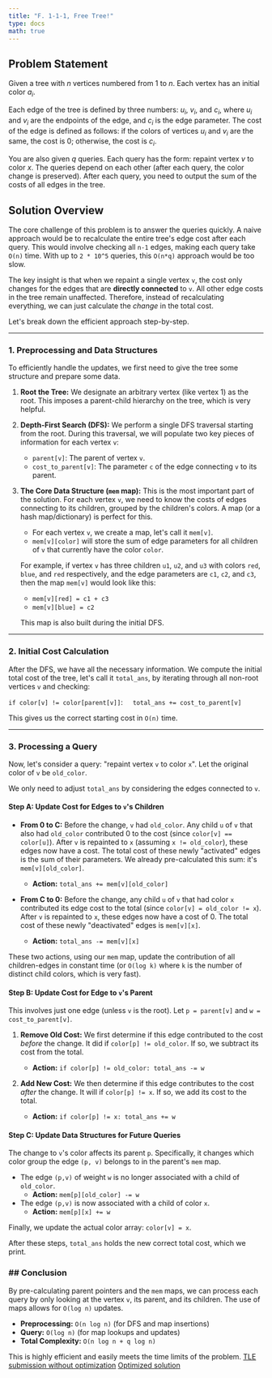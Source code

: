 ```yaml
---
title: "F. 1-1-1, Free Tree!"
type: docs
math: true
---
```


## Problem Statement
Given a tree with $n$ vertices numbered from 1 to $n$. Each vertex has an initial color $a_i$.

Each edge of the tree is defined by three numbers: $u_i$, $v_i$, and $c_i$, where $u_i$ and $v_i$ are the endpoints of the edge, and $c_i$ is the edge parameter. The cost of the edge is defined as follows: if the colors of vertices $u_i$ and $v_i$ are the same, the cost is 0; otherwise, the cost is $c_i$.

You are also given $q$ queries. Each query has the form: repaint vertex $v$ to color $x$. The queries depend on each other (after each query, the color change is preserved). After each query, you need to output the sum of the costs of all edges in the tree.

## Solution Overview

The core challenge of this problem is to answer the queries quickly. A naive approach would be to recalculate the entire tree's edge cost after each query. This would involve checking all `n-1` edges, making each query take `O(n)` time. With up to `2 * 10^5` queries, this `O(n*q)` approach would be too slow.

The key insight is that when we repaint a single vertex `v`, the cost only changes for the edges that are **directly connected** to `v`. All other edge costs in the tree remain unaffected. Therefore, instead of recalculating everything, we can just calculate the *change* in the total cost.

Let's break down the efficient approach step-by-step.

***

### 1. Preprocessing and Data Structures

To efficiently handle the updates, we first need to give the tree some structure and prepare some data.

1.  **Root the Tree:** We designate an arbitrary vertex (like vertex 1) as the root. This imposes a parent-child hierarchy on the tree, which is very helpful.

2.  **Depth-First Search (DFS):** We perform a single DFS traversal starting from the root. During this traversal, we will populate two key pieces of information for each vertex `v`:
    * `parent[v]`: The parent of vertex `v`.
    * `cost_to_parent[v]`: The parameter `c` of the edge connecting `v` to its parent.

3.  **The Core Data Structure (`mem` map):** This is the most important part of the solution. For each vertex `v`, we need to know the costs of edges connecting to its children, grouped by the children's colors. A map (or a hash map/dictionary) is perfect for this.

    * For each vertex `v`, we create a map, let's call it `mem[v]`.
    * `mem[v][color]` will store the sum of edge parameters for all children of `v` that currently have the color `color`.

    For example, if vertex `v` has three children `u1`, `u2`, and `u3` with colors `red`, `blue`, and `red` respectively, and the edge parameters are `c1`, `c2`, and `c3`, then the map `mem[v]` would look like this:
    * `mem[v][red] = c1 + c3`
    * `mem[v][blue] = c2`

    This map is also built during the initial DFS.

***

### 2. Initial Cost Calculation

After the DFS, we have all the necessary information. We compute the initial total cost of the tree, let's call it `total_ans`, by iterating through all non-root vertices `v` and checking:

`if color[v] != color[parent[v]]`:
&nbsp;&nbsp;&nbsp;&nbsp;`total_ans += cost_to_parent[v]`

This gives us the correct starting cost in `O(n)` time.

***

### 3. Processing a Query

Now, let's consider a query: "repaint vertex `v` to color `x`". Let the original color of `v` be `old_color`.

We only need to adjust `total_ans` by considering the edges connected to `v`.

#### **Step A: Update Cost for Edges to `v`'s Children**

* **From 0 to C:** Before the change, `v` had `old_color`. Any child `u` of `v` that also had `old_color` contributed 0 to the cost (since `color[v] == color[u]`). After `v` is repainted to `x` (assuming `x != old_color`), these edges now have a cost. The total cost of these newly "activated" edges is the sum of their parameters. We already pre-calculated this sum: it's `mem[v][old_color]`.
    * **Action:** `total_ans += mem[v][old_color]`

* **From C to 0:** Before the change, any child `u` of `v` that had color `x` contributed its edge cost to the total (since `color[v] = old_color != x`). After `v` is repainted to `x`, these edges now have a cost of 0. The total cost of these newly "deactivated" edges is `mem[v][x]`.
    * **Action:** `total_ans -= mem[v][x]`

These two actions, using our `mem` map, update the contribution of all children-edges in constant time (or `O(log k)` where `k` is the number of distinct child colors, which is very fast).

#### **Step B: Update Cost for Edge to `v`'s Parent**

This involves just one edge (unless `v` is the root). Let `p = parent[v]` and `w = cost_to_parent[v]`.

1.  **Remove Old Cost:** We first determine if this edge contributed to the cost *before* the change. It did if `color[p] != old_color`. If so, we subtract its cost from the total.
    * **Action:** `if color[p] != old_color: total_ans -= w`

2.  **Add New Cost:** We then determine if this edge contributes to the cost *after* the change. It will if `color[p] != x`. If so, we add its cost to the total.
    * **Action:** `if color[p] != x: total_ans += w`

#### **Step C: Update Data Structures for Future Queries**

The change to `v`'s color affects its parent `p`. Specifically, it changes which color group the edge `(p, v)` belongs to in the parent's `mem` map.

* The edge `(p,v)` of weight `w` is no longer associated with a child of `old_color`.
    * **Action:** `mem[p][old_color] -= w`
* The edge `(p,v)` is now associated with a child of color `x`.
    * **Action:** `mem[p][x] += w`

Finally, we update the actual color array: `color[v] = x`.

After these steps, `total_ans` holds the new correct total cost, which we print.

### ## Conclusion

By pre-calculating parent pointers and the `mem` maps, we can process each query by only looking at the vertex `v`, its parent, and its children. The use of maps allows for `O(log n)` updates.

* **Preprocessing:** `O(n log n)` (for DFS and map insertions)
* **Query:** `O(log n)` (for map lookups and updates)
* **Total Complexity:** `O(n log n + q log n)`

This is highly efficient and easily meets the time limits of the problem.
[TLE submission without optimization](https://codeforces.com/contest/2126/submission/330429690)
[Optimized solution](https://codeforces.com/contest/2126/submission/330432359)